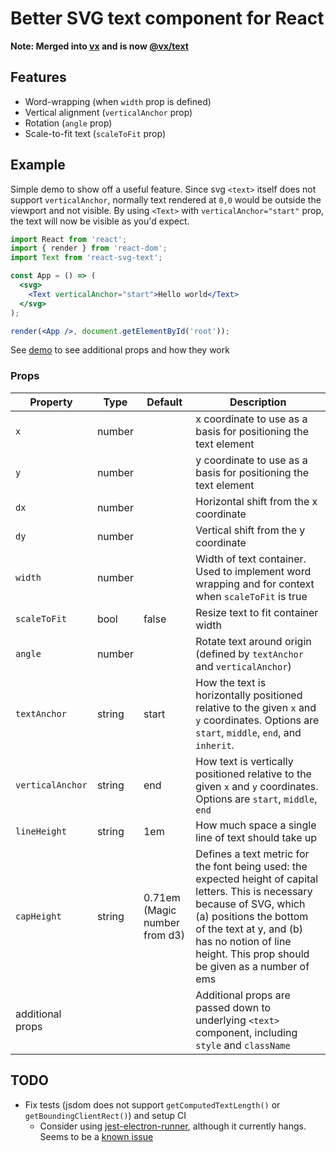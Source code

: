 # Better SVG text component for React

**Note: Merged into [vx](https://github.com/hshoff/vx) and is now [@vx/text](https://github.com/hshoff/vx/tree/master/packages/vx-text)**

## Features
- Word-wrapping (when `width` prop is defined)
- Vertical alignment (`verticalAnchor` prop)
- Rotation (`angle` prop)
- Scale-to-fit text (`scaleToFit` prop)

## Example
Simple demo to show off a useful feature.  Since svg `<text>` itself does not support `verticalAnchor`, normally text rendered at `0,0` would be outside the viewport and not visible.  By using `<Text>` with `verticalAnchor="start"` prop, the text will now be visible as you'd expect.
```jsx
import React from 'react';
import { render } from 'react-dom';
import Text from 'react-svg-text';

const App = () => (
  <svg>
    <Text verticalAnchor="start">Hello world</Text>
  </svg>
);

render(<App />, document.getElementById('root'));
```

See [demo](https://techniq.github.io/react-svg-text/) to see additional props and how they work

### Props
Property | Type | Default | Description
-------- | ---- | ------- | -----------
`x` | number | | x coordinate to use as a basis for positioning the text element
`y` | number | | y coordinate to use as a basis for positioning the text element
`dx` | number | | Horizontal shift from the x coordinate
`dy` | number | | Vertical shift from the y coordinate
`width` | number | | Width of text container.  Used to implement word wrapping and for context when `scaleToFit` is true
`scaleToFit` | bool | false | Resize text to fit container width
`angle` | number | | Rotate text around origin (defined by `textAnchor` and `verticalAnchor`)
`textAnchor` | string | start | How the text is horizontally positioned relative to the given `x` and `y` coordinates. Options are `start`, `middle`, `end`, and `inherit`.
`verticalAnchor` | string | end | How text is vertically positioned relative to the given `x` and `y` coordinates. Options are `start`, `middle`, `end`
`lineHeight` | string | 1em | How much space a single line of text should take up
`capHeight` | string | 0.71em (Magic number from d3) | Defines a text metric for the font being used: the expected height of capital letters. This is necessary because of SVG, which (a) positions the bottom of the text at y, and (b) has no notion of line height. This prop should be given as a number of ems
additional props | | | Additional props are passed down to underlying `<text>` component, including `style` and `className`

## TODO
- Fix tests (jsdom does not support `getComputedTextLength()` or `getBoundingClientRect()`) and setup CI
  - Consider using [jest-electron-runner](https://github.com/d4rkr00t/jest-electron-runner), although it currently hangs.  Seems to be a [known issue](https://github.com/d4rkr00t/jest-electron-runner/issues/5)
